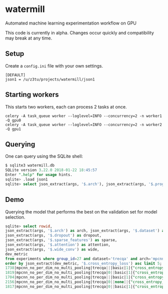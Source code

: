 # watermill
Automated machine learning experimentation workflow on GPU

This code is currently in alpha. Changes occur quickly and compatibility may break at any time.

## Setup

Create a `config.ini` file with your own settings.
```
[DEFAULT]
json1 = /u/z3tu/projects/watermill/json1
```

## Starting workers

This starts two workers, each can process 2 tasks at once.
```
celery -A task_queue worker --loglevel=INFO --concurrency=2 -n worker1 -Q gpu0
celery -A task_queue worker --loglevel=INFO --concurrency=2 -n worker2 -Q gpu1
```

## Querying

One can query using the SQLite shell:
```sql
$ sqlite3 watermill.db 
SQLite version 3.22.0 2018-01-22 18:45:57
Enter ".help" for usage hints.
sqlite> .load json1
sqlite> select json_extract(args, '$.arch'), json_extract(args, '$.program') from experiments limit 5;
```

## Demo

Querying the model that performs the best on the validation set for model selection.
```sql
sqlite> select rowid,
json_extract(args, '$.arch') as arch, json_extract(args, '$.dataset') as dataset,
json_extract(args, '$.dropout') as dropout,
json_extract(args, '$.sparse_features') as sparse,
json_extract(args, '$.attention') as attention,
json_extract(args, '$.wide_conv') as wide,
dev_metric
from experiments where group_id=27 and dataset='trecqa' and arch='mpcnn_no_per_dim_no_multi_pooling'
order by json_extract(dev_metric, '$.cross_entropy_loss') asc limit 5;
1738|mpcnn_no_per_dim_no_multi_pooling|trecqa|||basic|1|{"cross_entropy_loss": 0.4985522381834612, "map": 0.7363, "mrr": 0.8013}
1819|mpcnn_no_per_dim_no_multi_pooling|trecqa|0||basic|1|{"cross_entropy_loss": 0.5391504070859139, "map": 0.7501, "mrr": 0.8367}
1704|mpcnn_no_per_dim_no_multi_pooling|trecqa|||basic|1|{"cross_entropy_loss": 0.549805790052525, "map": 0.7064, "mrr": 0.7467}
2156|mpcnn_no_per_dim_no_multi_pooling|trecqa|0||none||{"cross_entropy_loss": 0.5713172829780818, "map": 0.772, "mrr": 0.8467}
1817|mpcnn_no_per_dim_no_multi_pooling|trecqa|0||basic|1|{"cross_entropy_loss": 0.5848681800794473, "map": 0.7266, "mrr": 0.7892}
```
